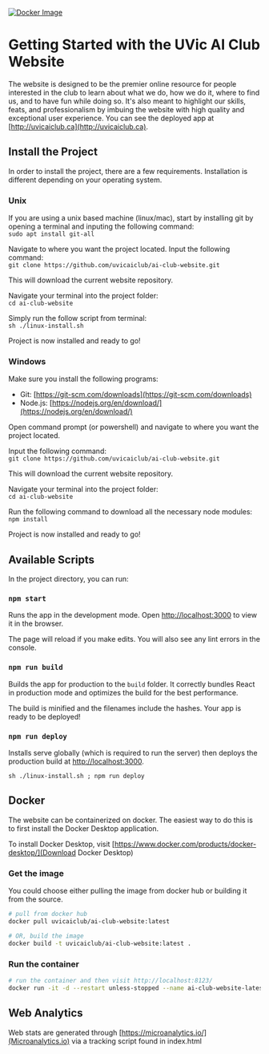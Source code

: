 [![Docker Image](https://github.com/henryclw/ai-club-website/actions/workflows/docker-image-build-push.yml/badge.svg)](https://github.com/henryclw/ai-club-website/actions/workflows/docker-image-build-push.yml)

# Getting Started with the UVic AI Club Website

The website is designed to be the premier online resource for people interested in the club to learn about what we do, how we do it, where to find us, and to have fun while doing so. It's also meant to highlight our skills, feats, and professionalism by imbuing the website with high quality and exceptional user experience. You can see the deployed app at [http://uvicaiclub.ca](http://uvicaiclub.ca).

## Install the Project

In order to install the project, there are a few requirements. Installation is different depending on your operating system.

### Unix

If you are using a unix based machine (linux/mac), start by installing git by opening a terminal and inputing the following command:<br />
`sudo apt install git-all`

Navigate to where you want the project located. Input the following command:<br />
`git clone https://github.com/uvicaiclub/ai-club-website.git`

This will download the current website repository.

Navigate your terminal into the project folder:<br />
`cd ai-club-website`

Simply run the follow script from terminal:<br />
`sh ./linux-install.sh`

Project is now installed and ready to go!

### Windows

Make sure you install the following programs:

- Git: [https://git-scm.com/downloads](https://git-scm.com/downloads)
- Node.js: [https://nodejs.org/en/download/](https://nodejs.org/en/download/)

Open command prompt (or powershell) and navigate to where you want the project located.

Input the following command:<br />
`git clone https://github.com/uvicaiclub/ai-club-website.git`

This will download the current website repository.

Navigate your terminal into the project folder:<br />
`cd ai-club-website`

Run the following command to download all the necessary node modules: <br />
`npm install`

Project is now installed and ready to go!

## Available Scripts

In the project directory, you can run:

### `npm start`

Runs the app in the development mode. Open [http://localhost:3000](http://localhost:3000) to view it in the browser.

The page will reload if you make edits. You will also see any lint errors in the console.

### `npm run build`

Builds the app for production to the `build` folder. It correctly bundles React in production mode and optimizes the build for the best performance.

The build is minified and the filenames include the hashes. Your app is ready to be deployed!

### `npm run deploy`

Installs serve globally (which is required to run the server) then deploys the production build at [http://localhost:3000](http://localhost:3000).

`sh ./linux-install.sh ; npm run deploy`

## Docker

The website can be containerized on docker. The easiest way to do this is to first install the Docker Desktop application.

To install Docker Desktop, visit [https://www.docker.com/products/docker-desktop/](Download Docker Desktop)

### Get the image

You could choose either pulling the image from docker hub or building it from the source.

```bash
# pull from docker hub
docker pull uvicaiclub/ai-club-website:latest

# OR, build the image
docker build -t uvicaiclub/ai-club-website:latest .
```

### Run the container

```bash
# run the container and then visit http://localhost:8123/
docker run -it -d --restart unless-stopped --name ai-club-website-latest -p "8123:80" uvicaiclub/ai-club-website:latest
```

## Web Analytics

Web stats are generated through [https://microanalytics.io/](Microanalytics.io) via a tracking script found in index.html
